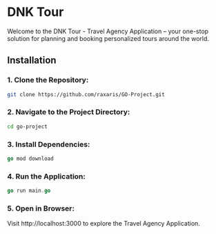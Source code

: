 # DNK Tour

Welcome to the DNK Tour - Travel Agency Application – your one-stop solution for planning and booking personalized tours around the world.

## Installation
### 1. Clone the Repository:
```bash
git clone https://github.com/raxaris/GO-Project.git
```
### 2. Navigate to the Project Directory:
```bash
cd go-project
```
### 3. Install Dependencies:
```go
go mod download
```
### 4. Run the Application:
```go
go run main.go
```
### 5. Open in Browser:
Visit http://localhost:3000 to explore the Travel Agency Application.

